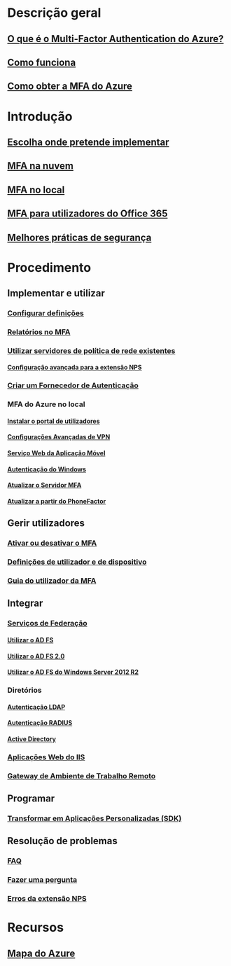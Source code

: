 # Descrição geral
## [O que é o Multi-Factor Authentication do Azure?](multi-factor-authentication.md)
## [Como funciona](multi-factor-authentication-how-it-works.md)
## [Como obter a MFA do Azure](multi-factor-authentication-versions-plans.md)

# Introdução
## [Escolha onde pretende implementar](multi-factor-authentication-get-started.md)
## [MFA na nuvem](multi-factor-authentication-get-started-cloud.md)
## [MFA no local](multi-factor-authentication-get-started-server.md)
## [MFA para utilizadores do Office 365](https://support.office.com/article/Plan-for-multi-factor-authentication-for-Office-365-Deployments-043807b2-21db-4d5c-b430-c8a6dee0e6ba)
## [Melhores práticas de segurança](multi-factor-authentication-security-best-practices.md)

# Procedimento
## Implementar e utilizar
### [Configurar definições](multi-factor-authentication-whats-next.md)
### [Relatórios no MFA](multi-factor-authentication-manage-reports.md)
### [Utilizar servidores de política de rede existentes](multi-factor-authentication-nps-extension.md)
#### [Configuração avançada para a extensão NPS](nps-extension-advanced-configuration.md)
### [Criar um Fornecedor de Autenticação](multi-factor-authentication-get-started-auth-provider.md)
### MFA do Azure no local
#### [Instalar o portal de utilizadores](multi-factor-authentication-get-started-portal.md)
#### [Configurações Avançadas de VPN](multi-factor-authentication-advanced-vpn-configurations.md)
#### [Serviço Web da Aplicação Móvel](multi-factor-authentication-get-started-server-webservice.md)
#### [Autenticação do Windows](multi-factor-authentication-get-started-server-windows.md)
#### [Atualizar o Servidor MFA](multi-factor-authentication-server-upgrade.md)
#### [Atualizar a partir do PhoneFactor](multi-factor-authentication-get-started-server-upgrade.md)

## Gerir utilizadores
### [Ativar ou desativar o MFA](multi-factor-authentication-get-started-user-states.md)
### [Definições de utilizador e de dispositivo](multi-factor-authentication-manage-users-and-devices.md)
### [Guia do utilizador da MFA](./end-user/multi-factor-authentication-end-user.md)

## Integrar
### [Serviços de Federação](multi-factor-authentication-get-started-adfs.md)
#### [Utilizar o AD FS](multi-factor-authentication-get-started-adfs-cloud.md)
#### [Utilizar o AD FS 2.0](multi-factor-authentication-get-started-adfs-adfs2.md)
#### [Utilizar o AD FS do Windows Server 2012 R2](multi-factor-authentication-get-started-adfs-w2k12.md)
### Diretórios
#### [Autenticação LDAP](multi-factor-authentication-get-started-server-ldap.md)
#### [Autenticação RADIUS](multi-factor-authentication-get-started-server-radius.md)
#### [Active Directory](multi-factor-authentication-get-started-server-dirint.md)
### [Aplicações Web do IIS](multi-factor-authentication-get-started-server-iis.md)
### [Gateway de Ambiente de Trabalho Remoto](multi-factor-authentication-get-started-server-rdg.md)

## Programar
### [Transformar em Aplicações Personalizadas (SDK)](multi-factor-authentication-sdk.md)

## Resolução de problemas
### [FAQ](multi-factor-authentication-faq.md)
### [Fazer uma pergunta](https://social.msdn.microsoft.com/Forums/newthread?category=windowsazureplatform&forum=windowsazureactiveauthentication&prof=required)
### [Erros da extensão NPS](multi-factor-authentication-nps-errors.md)
# Recursos
## [Mapa do Azure](https://azure.microsoft.com/roadmap/?category=security-identity)
